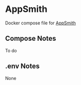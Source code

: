 # AppSmith
Docker compose file for [AppSmith](https://github.com/appsmithorg/appsmith)

## Compose Notes
To do


## .env Notes
None
